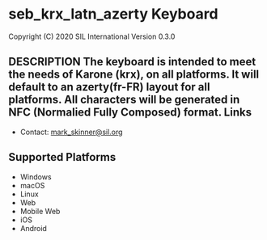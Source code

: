 seb_krx_latn_azerty Keyboard
=====================

Copyright (C) 2020 SIL International
Version 0.3.0

__DESCRIPTION__
The keyboard is intended to meet the needs of Karone (krx), on all platforms.
It will default to an azerty(fr-FR) layout for all platforms.
All characters will be generated in NFC (Normalied Fully Composed) format.
Links
-----

 * Contact:  mark_skinner@sil.org

Supported Platforms
-------------------
 * Windows
 * macOS
 * Linux
 * Web
 * Mobile Web
 * iOS
 * Android
